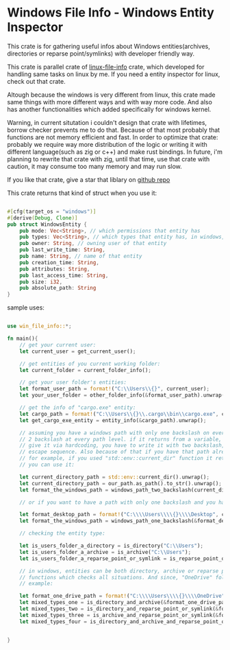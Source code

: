 # Windows File Info - Windows Entity Inspector

This crate is for gathering useful infos about Windows entities(archives, directories or reparse point/symlinks) with developer friendly way.

This crate is parallel crate of [linux-file-info](https://crates.io/crates/linux-file-info) crate, which developed for handling same tasks on linux by me. If you need a entity inspector for linux, check out that crate.

Altough because the windows is very different from linux, this crate made same things with more different ways and with way more code. And also has another functionalities which added specifically for windows kernel.

Warning, in current situtation i couldn't design that crate with lifetimes, borrow checker prevents me to do that. Because of that most probably that functions are not memory efficient and fast. In order to optimize that crate: probably we require way more distribution of the logic or writing it with different language(such as zig or c++) and make rust bindings. In future, i'm planning to rewrite that crate with zig, until that time, use that crate with caution, it may consume too many memory and may run slow.

If you like that crate, give a star that liblary on [github repo](https://github.com/Necoo33/windows_file_info_rs)

This crate returns that kind of struct when you use it:

```rust

#[cfg(target_os = "windows")]
#[derive(Debug, Clone)]
pub struct WindowsEntity {
    pub mode: Vec<String>, // which permissions that entity has
    pub types: Vec<String>, // which types that entity has, in windows, an entity can be archive, directory and reparse point or symlink in the same time
    pub owner: String, // owning user of that entity
    pub last_write_time: String,
    pub name: String, // name of that entity
    pub creation_time: String, 
    pub attributes: String,
    pub last_access_time: String,
    pub size: i32,
    pub absolute_path: String
}

```

sample uses:

```rust

use win_file_info::*;

fn main(){
    // get your current user:
    let current_user = get_current_user();

    // get entities of you current working folder:
    let current_folder = current_folder_info();

    // get your user folder's entities:
    let format_user_path = format!("C:\\Users\\{}", current_user);
    let your_user_folder = other_folder_info(&format_user_path).unwrap();

    // get the info of "cargo.exe" entity:
    let cargo_path = format!("C:\\Users\\{}\\.cargo\\bin\\cargo.exe", current_user);
    let get_cargo_exe_entity = entity_info(&cargo_path).unwrap();

    // assuming you have a windows path with only one backslash on every level and you want to format it to make 
    // 2 backslash at every path level. if it returns from a variable, you can use it directly but if you want to 
    // give it via hardcoding, you have to write it with two backslash, because rust understands one backslash as 
    // escape sequence. Also because of that if you have that path already it's pointless to use that function, but 
    // for example, if you used "std::env::current_dir" function it returns windows paths with only one backslash, 
    // you can use it:

    let current_directory_path = std::env::current_dir().unwrap();
    let current_directory_path = our_path.as_path().to_str().unwrap();
    let format_the_windows_path = windows_path_two_backslash(current_directory_path);

    // or if you want to have a path with only one backslash and you have a path that has two backslash, you can use that function:

    let format_desktop_path = format!("C:\\\\Users\\\\{}\\\\Desktop", current_user);
    let format_the_windows_path = windows_path_one_backslash(&format_desktop_path);

    // checking the entity type:

    let is_users_folder_a_directory = is_directory("C:\\Users");
    let is_users_folder_a_archive = is_archive("C:\\Users");
    let is_users_folder_a_reparse_point_or_symlink = is_reparse_point_or_symlink("C:\\Users");

    // in windows, entities can be both directory, archive or reparse point or symlink, because of that we have
    // functions which checks all situations. And since, "OneDrive" folder has all 3 of that types, we use it as
    // example:

    let format_one_drive_path = format!("C:\\\\Users\\\\{}\\\\OneDrive", current_user);
    let mixed_types_one = is_directory_and_archive(&format_one_drive_path);
    let mixed_types_two = is_directory_and_reparse_point_or_symlink(&format_one_drive_path);
    let mixed_types_three = is_archive_and_reparse_point_or_symlink(&format_one_drive_path);
    let mixed_types_four = is_directory_and_archive_and_reparse_point_or_symlink(&format_one_drive_path);


}

```

